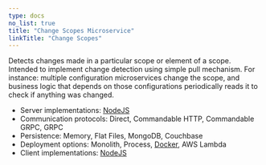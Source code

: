 ```yaml
---
type: docs
no_list: true
title: "Change Scopes Microservice"
linkTitle: "Change Scopes" 
---
```


Detects changes made in a particular scope or element of a scope.
Intended to implement change detection using simple pull mechanism. For instance: multiple configuration microservices change the scope, and business logic that depends on those configurations periodically reads it to check if anything was changed.

- Server implementations: [NodeJS](https://github.com/pip-services-integration/pip-services-changescopes-node)
- Communication protocols: Direct, Commandable HTTP, Commandable GRPC, GRPC
- Persistence: Memory, Flat Files, MongoDB, Couchbase
- Deployment options: Monolith, Process, [Docker](https://hub.docker.com/u/pipdevs), AWS Lambda
- Client implementations: [NodeJS](https://github.com/pip-services-integration/pip-clients-changescopes-node)